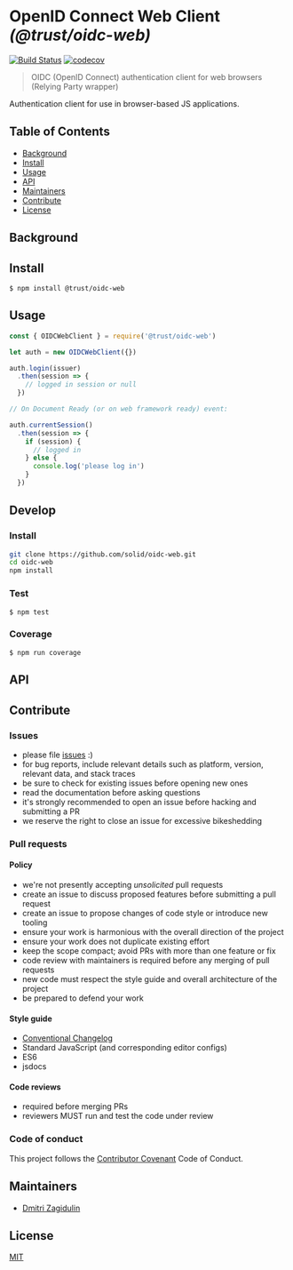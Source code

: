 # OpenID Connect Web Client _(@trust/oidc-web)_

[![Build Status](https://travis-ci.org/solid/oidc-web.svg?branch=master)](https://travis-ci.org/solid/oidc-web)
[![codecov](https://codecov.io/gh/solid/oidc-web/branch/master/graph/badge.svg)](https://codecov.io/gh/solid/oidc-web)

>  OIDC (OpenID Connect) authentication client for web browsers (Relying Party wrapper)

Authentication client for use in browser-based JS applications.

## Table of Contents

- [Background](#background)
- [Install](#install)
- [Usage](#usage)
- [API](#api)
- [Maintainers](#maintainers)
- [Contribute](#contribute)
- [License](#license)

## Background

## Install

```
$ npm install @trust/oidc-web
```

## Usage

```js
const { OIDCWebClient } = require('@trust/oidc-web')

let auth = new OIDCWebClient({})

auth.login(issuer)
  .then(session => {
    // logged in session or null
  })

// On Document Ready (or on web framework ready) event:

auth.currentSession()
  .then(session => {
    if (session) {
      // logged in
    } else {
      console.log('please log in')
    }
  })
```

## Develop

### Install

```bash
git clone https://github.com/solid/oidc-web.git
cd oidc-web
npm install
```

### Test

```
$ npm test
```

### Coverage

```
$ npm run coverage
```

## API

## Contribute

### Issues

* please file [issues](https://github.com/solid/oidc-web/issues) :)
* for bug reports, include relevant details such as platform, version, relevant data, and stack traces
* be sure to check for existing issues before opening new ones
* read the documentation before asking questions
* it's strongly recommended to open an issue before hacking and submitting a PR
* we reserve the right to close an issue for excessive bikeshedding

### Pull requests

#### Policy

* we're not presently accepting *unsolicited* pull requests
* create an issue to discuss proposed features before submitting a pull request
* create an issue to propose changes of code style or introduce new tooling
* ensure your work is harmonious with the overall direction of the project
* ensure your work does not duplicate existing effort
* keep the scope compact; avoid PRs with more than one feature or fix
* code review with maintainers is required before any merging of pull requests
* new code must respect the style guide and overall architecture of the project
* be prepared to defend your work

#### Style guide

* [Conventional Changelog](https://github.com/bcoe/conventional-changelog-standard/blob/master/convention.md)
* Standard JavaScript (and corresponding editor configs)
* ES6
* jsdocs

#### Code reviews

* required before merging PRs
* reviewers MUST run and test the code under review

### Code of conduct

This project follows the
[Contributor Covenant](https://www.contributor-covenant.org/version/1/4/code-of-conduct)
Code of Conduct.

## Maintainers

* [Dmitri Zagidulin](https://github.com/dmitrizagidulin)

## License

[MIT](LICENSE)
